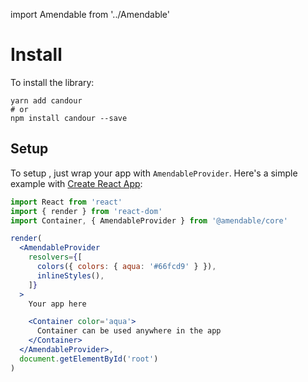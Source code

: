 import Amendable from '../Amendable'

# Install

To install the library:
```
yarn add candour
# or
npm install candour --save
```

## Setup

To setup <Amendable />, just wrap your app with `AmendableProvider`.
Here's a simple example with
[Create React App](https://facebook.github.io/create-react-app/):

```jsx sandbox
import React from 'react'
import { render } from 'react-dom'
import Container, { AmendableProvider } from '@amendable/core'

render(
  <AmendableProvider
    resolvers={[
      colors({ colors: { aqua: '#66fcd9' } }),
      inlineStyles(),
    ]}
  >
    Your app here

    <Container color='aqua'>
      Container can be used anywhere in the app
    </Container>
  </AmendableProvider>,
  document.getElementById('root')
)
```
